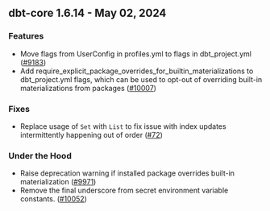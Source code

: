 ## dbt-core 1.6.14 - May 02, 2024

### Features

- Move flags from UserConfig in profiles.yml to flags in dbt_project.yml ([#9183](https://github.com/dbt-labs/dbt-core/issues/9183))
- Add require_explicit_package_overrides_for_builtin_materializations to dbt_project.yml flags, which can be used to opt-out of overriding built-in materializations from packages ([#10007](https://github.com/dbt-labs/dbt-core/issues/10007))

### Fixes

- Replace usage of `Set` with `List` to fix issue with index updates intermittently happening out of order ([#72](https://github.com/dbt-labs/dbt-core/issues/72))

### Under the Hood

- Raise deprecation warning if installed package overrides built-in materialization ([#9971](https://github.com/dbt-labs/dbt-core/issues/9971))
- Remove the final underscore from secret environment variable constants. ([#10052](https://github.com/dbt-labs/dbt-core/issues/10052))
